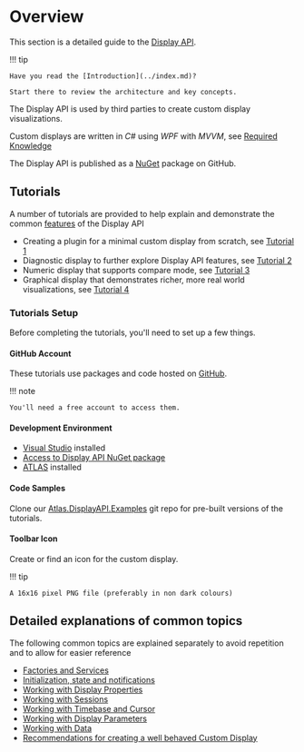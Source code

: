 # Overview

This section is a detailed guide to the [Display API](https://mat-docs.github.io/Atlas.DisplayAPI.Documentation/index.html).

!!! tip

    Have you read the [Introduction](../index.md)?
    
    Start there to review the architecture and key concepts.

The Display API is used by third parties to create custom display visualizations.

Custom displays are written in _C#_ using _WPF_ with _MVVM_, see [Required Knowledge](../introduction/prerequisites.md#required-knowledge)

The Display API is published as a [NuGet](https://github.com/mat-docs/packages) package on GitHub.

## Tutorials

A number of tutorials are provided to help explain and demonstrate the common [features](../introduction/features.md) of the Display API

- Creating a plugin for a minimal custom display from scratch, see [Tutorial 1](tutorials/createfromscratch.md)
- Diagnostic display to further explore Display API features, see [Tutorial 2](tutorials/diagnostic.md)
- Numeric display that supports compare mode, see [Tutorial 3](tutorials/numericcompare.md)
- Graphical display that demonstrates richer, more real world visualizations, see [Tutorial 4](tutorials/graphical.md)

### Tutorials Setup

Before completing the tutorials, you'll need to set up a few things.

#### GitHub Account

These tutorials use packages and code hosted on [GitHub](https://github.com/mat-docs).

!!! note

    You'll need a free account to access them.

#### Development Environment

- [Visual Studio](../introduction/prerequisites.md#visual-studio) installed
- [Access to Display API NuGet package](../introduction/prerequisites.md#display-api-nuget-package)
- [ATLAS](../introduction/prerequisites.md#atlas) installed

#### Code Samples

Clone our [Atlas.DisplayAPI.Examples](https://github.com/mat-docs/Atlas.DisplayAPI.Examples) git repo for pre-built versions of the tutorials.

#### Toolbar Icon

Create or find an icon for the custom display.

!!! tip

    A 16x16 pixel PNG file (preferably in non dark colours)

## Detailed explanations of common topics

The following common topics are explained separately to avoid repetition and to allow for easier reference

- [Factories and Services](detailed/factoriesandservices.md)
- [Initialization, state and notifications](detailed/initialization.md)
- [Working with Display Properties](detailed/displayprops.md)
- [Working with Sessions](detailed/sessions.md)
- [Working with Timebase and Cursor](detailed/timebasecursor.md)
- [Working with Display Parameters](detailed/parameters.md)
- [Working with Data](detailed/data.md)
- [Recommendations for creating a well behaved Custom Display](detailed/goodcitizenship.md)
